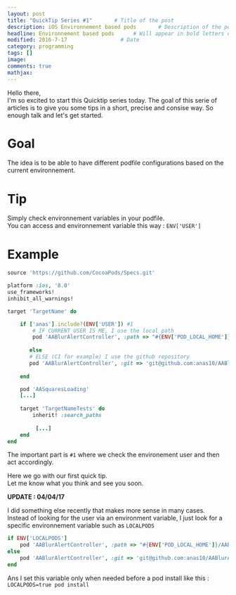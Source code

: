 ```yaml
---
layout: post
title: "QuickTip Series #1"       # Title of the post
description: iOS Environnement based pods       # Description of the post, used for Facebook Opengraph & Twitter
headline: Environnement based pods      # Will appear in bold letters on top of the post
modified: 2016-7-17                 # Date
category: programming
tags: []
image:
comments: true
mathjax:
---
```


Hello there,  
I'm so excited to start this Quicktip series today.
The goal of this serie of articles is to give you some tips in a short, precise and consise way.
So enough talk and let's get started.

# Goal

The idea is to be able to have different podfile configurations based on the current environnement.<!--more-->

# Tip

Simply check environnement variables in your podfile.  
You can access and environnement variable this way : `ENV['USER']`

# Example

```ruby
source 'https://github.com/CocoaPods/Specs.git'

platform :ios, '8.0'
use_frameworks!
inhibit_all_warnings!

target 'TargetName' do

    if ['anas'].include?(ENV['USER']) #1
    	# IF CURRENT USER IS ME, I use the local path
    	pod 'AABlurAlertController', :path => "#{ENV['POD_LOCAL_HOME']}/AABlurAlertController"
    	
       else
       # ELSE (CI for example) I use the github repository
       pod 'AABlurAlertController', :git => 'git@github.com:anas10/AABlurAlertController.git', :branch => 'master'
       
    end

    pod 'AASquaresLoading'
	[...]
	
    target 'TargetNameTests' do
        inherit! :search_paths
        
		 [...]
    end
end
```
The important part is `#1` where we check the environement user and then act accordingly.

Here we go with our first quick tip.  
Let me know what you think and see you soon.

**UPDATE : 04/04/17**

I did something else recently that makes more sense in many cases.  
Instead of looking for the user via an environment variable, I just look for a specific environnement variable such as `LOCALPODS`  

```ruby
if ENV['LOCALPODS']
	pod 'AABlurAlertController', :path => "#{ENV['POD_LOCAL_HOME']}/AABlurAlertController"    
else
	pod 'AABlurAlertController', :git => 'git@github.com:anas10/AABlurAlertController.git', :branch => 'master'
end
```

Ans I set this variable only when needed before a pod install like this : `LOCALPODS=true pod install`